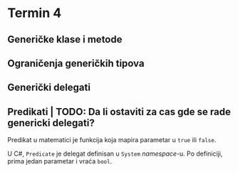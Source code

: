 # Termin 4

## Generičke klase i metode
## Ograničenja generičkih tipova
## Generički delegati
## Predikati | TODO: Da li ostaviti za cas gde se rade genericki delegati?

Predikat u matematici je funkcija koja mapira parametar u `true` ili `false`.

U C#, `Predicate` je delegat definisan u `System` _namespace_-u. Po definiciji, prima jedan parametar i vraća `bool`.